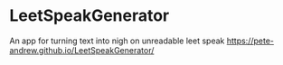 # LeetSpeakGenerator
An app for turning text into nigh on unreadable leet speak 
https://pete-andrew.github.io/LeetSpeakGenerator/
